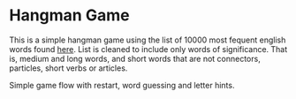 Hangman Game
====

This is a simple hangman game using the list of 10000 most fequent english 
words found [here](repo). List is cleaned to include only words of 
significance. That is, medium and long words, and short words that are not 
connectors, particles, short verbs or articles.

Simple game flow with restart, word guessing and letter hints.

[repo]: https://github.com/first20hours/google-10000-english